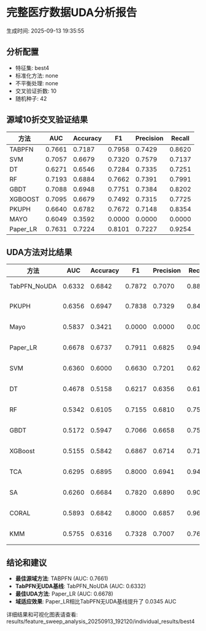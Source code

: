 # 完整医疗数据UDA分析报告

生成时间: 2025-09-13 19:35:55

## 分析配置

- 特征集: best4
- 标准化方法: none
- 不平衡处理: none
- 交叉验证折数: 10
- 随机种子: 42

## 源域10折交叉验证结果

| 方法 | AUC | Accuracy | F1 | Precision | Recall |
|------|-----|----------|----|-----------| -------|
| TABPFN | 0.7661 | 0.7187 | 0.7958 | 0.7429 | 0.8620 |
| SVM | 0.7057 | 0.6679 | 0.7320 | 0.7579 | 0.7137 |
| DT | 0.6271 | 0.6546 | 0.7284 | 0.7335 | 0.7251 |
| RF | 0.7193 | 0.6884 | 0.7662 | 0.7391 | 0.7991 |
| GBDT | 0.7088 | 0.6948 | 0.7751 | 0.7384 | 0.8202 |
| XGBOOST | 0.7095 | 0.6679 | 0.7492 | 0.7315 | 0.7725 |
| PKUPH | 0.6640 | 0.6782 | 0.7672 | 0.7148 | 0.8354 |
| MAYO | 0.6049 | 0.3592 | 0.0000 | 0.0000 | 0.0000 |
| Paper_LR | 0.7631 | 0.7224 | 0.8101 | 0.7227 | 0.9254 |

## UDA方法对比结果

| 方法 | AUC | Accuracy | F1 | Precision | Recall | 类型 |
|------|-----|----------|----|-----------| -------|------|
| TabPFN_NoUDA | 0.6332 | 0.6842 | 0.7872 | 0.7070 | 0.8880 | TabPFN基线 |
| PKUPH | 0.6356 | 0.6947 | 0.7838 | 0.7329 | 0.8474 | 传统基线 |
| Mayo | 0.5837 | 0.3421 | 0.0000 | 0.0000 | 0.0000 | 传统基线 |
| Paper_LR | 0.6678 | 0.6737 | 0.7911 | 0.6825 | 0.9429 | 传统基线 |
| SVM | 0.6360 | 0.6000 | 0.6630 | 0.7201 | 0.6212 | 机器学习基线 |
| DT | 0.4678 | 0.5158 | 0.6217 | 0.6356 | 0.6141 | 机器学习基线 |
| RF | 0.5342 | 0.6105 | 0.7155 | 0.6810 | 0.7590 | 机器学习基线 |
| GBDT | 0.5172 | 0.5947 | 0.7066 | 0.6658 | 0.7583 | 机器学习基线 |
| XGBoost | 0.5155 | 0.5842 | 0.6867 | 0.6714 | 0.7115 | 机器学习基线 |
| TCA | 0.6295 | 0.6895 | 0.8000 | 0.6941 | 0.9440 | UDA方法 |
| SA | 0.6260 | 0.6684 | 0.7820 | 0.6890 | 0.9040 | UDA方法 |
| CORAL | 0.5893 | 0.6842 | 0.8000 | 0.6857 | 0.9600 | UDA方法 |
| KMM | 0.5755 | 0.6316 | 0.7328 | 0.7007 | 0.7680 | UDA方法 |

## 结论和建议

- **最佳源域方法**: TABPFN (AUC: 0.7661)
- **TabPFN无UDA基线**: TabPFN_NoUDA (AUC: 0.6332)
- **最佳UDA方法**: Paper_LR (AUC: 0.6678)
- **域适应效果**: Paper_LR相比TabPFN无UDA基线提升了 0.0345 AUC

详细结果和可视化图表请查看: results/feature_sweep_analysis_20250913_192120/individual_results/best4